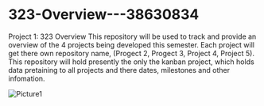 # 323-Overview---38630834

Project 1: 323 Overview
This repository will be used to track and provide an overview of the 4 projects being developed this semester. Each project will get there own repository name, (Progect 2, Progect 3, Project 4, Project 5).
This repository will hold presently the only the kanban project, which holds data pretaining to all projects and there dates, milestones and other infomation.




![Picture1](https://github.com/HughAlfrid/323-Overview---38630834/assets/129861251/8b508b16-04e8-49c6-b2eb-684873787e8e)
